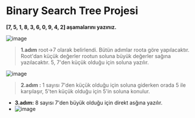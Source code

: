 # Binary Search Tree Projesi

**[7, 5, 1, 8, 3, 6, 0, 9, 4, 2] aşamalarını yazınız.**



 ![image](https://user-images.githubusercontent.com/84670856/204888645-429e0901-475d-4244-b303-919d1971a095.png)
 > **1.adım** root->7 olarak belirlendi. Bütün adımlar roota göre yapılacaktır. Root'dan küçük değerler rootun soluna büyük değerler sağına yazılacaktır. 5, 7'den küçük olduğu için soluna yazılır.

 ![image](https://user-images.githubusercontent.com/84670856/204889597-50c0225e-1b67-4f48-95bd-57d93f7f1895.png)
> **2.adım :** 1 sayısı 7'den küçük olduğu için soluna giderken orada 5 ile karşılaşır, 5'ten küçük olduğu için 5'in soluna konulur.

- **3.adım:** 8 sayısı 7'den büyük olduğu için direkt asğına yazılır.
- ![image](https://user-images.githubusercontent.com/84670856/204890101-4be9ea98-33e8-4335-897d-f875599fd77f.png)



